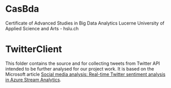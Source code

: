 # CasBda
Certificate of Advanced Studies in Big Data Analytics
Lucerne University of Applied Science and Arts - hslu.ch

# TwitterClient
This folder contains the source and for collecting tweets from Twitter API intended to be further analysed for our project work.
It is based on the Microsoft article [Social media analysis: Real-time Twitter sentiment analysis in Azure Stream Analytics](https://docs.microsoft.com/en-us/azure/stream-analytics/stream-analytics-twitter-sentiment-analysis-trends).

